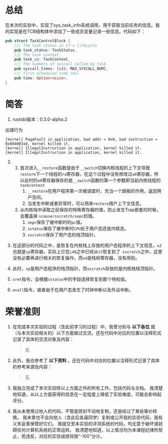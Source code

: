 # 总结

在本次的实验中，实现了sys_task_info系统调用，用于获取当前任务的信息。我的实现是在TCB结构体中添加了一些成员变量记录一些信息。代码如下：

```rust
pub struct TaskControlBlock {
    /// The task status in it's lifecycle
    pub task_status: TaskStatus,
    /// The task context
    pub task_cx: TaskContext,
    /// The numbers of syscall called by task
    pub syscall_times: [u32; MAX_SYSCALL_NUM],
    /// first scheduled time (ms)
    pub time: Option<usize>,
}

```
# 简答

1. rustsbi版本：0.3.0-alpha.2

出错行为

```
[kernel] PageFault in application, bad addr = 0x0, bad instruction = 0x804003a4, kernel killed it.
[kernel] IllegalInstruction in application, kernel killed it.
[kernel] IllegalInstruction in application, kernel killed it.
```


2. 
   1. 首次进入`__restore`函数是由于`__switch`切换内核线程的上下文导致`restore`下一个线程的`ra`寄存器，在这个过程中没有修改过`a0`寄存器，所以此时的`a0`寄存器保存的是`__switch`函数的第一个参数即当前内核线程的`taskcontext`
      1. `__restore`在用户程序第一次被调度时，充当一个跳板的作用，返回用户空间。
      2. 当发生中断或者异常时，可以用来`restore`用户上下文信息。
   2. 从内核栈中读取之前保存的特殊寄存器的值，防止发生Trap嵌套的时候，会覆盖掉 `scause/sscratch/sepc`的值。
      1. `sepc`保存了被中断时的`pc`值。
      2. `sstatus`保存了被中断时`CPU`处于用户态还是内核态。
      3. `sscratch`保存了用户态的栈顶指针。

3. 在这部分的代码之中，是恢复在内核栈上存放的用户态程序的上下文信息，`x2`也就是`sp`寄存器，实际上它在`L48`之中已经从`t2`恢复到了` sscratch`之中，这里没有必要再进行相关的恢复操作。而`x4`是栈帧寄存器，没有用到。
4. 此时，`sp`是用户态程序的栈顶指针，而`sscratch`存放的是内核栈栈顶指针。
5. `sret`指令，会根据`sstatus`中的字段选择恢复到那个特权级。
6. `ecall`指令，或者由于在用户态发生了时钟中断以及外设中断。





# 荣誉准则

1. 在完成本次实验的过程（含此前学习的过程）中，我曾分别与 **以下各位** 就（与本次实验相关的）以下方面做过交流，还在代码中对应的位置以注释形式记录了具体的交流对象及内容：

   > 无

2. 此外，我也参考了 **以下资料** ，还在代码中对应的位置以注释形式记录了具体的参考来源及内容：

   > 无

3. 我独立完成了本次实验除以上方面之外的所有工作，包括代码与文档。 我清楚地知道，从以上方面获得的信息在一定程度上降低了实验难度，可能会影响起评分。

4. 我从未使用过他人的代码，不管是原封不动地复制，还是经过了某些等价转换。 我未曾也不会向他人（含此后各届同学）复制或公开我的实验代码，我有义务妥善保管好它们。 我提交至本实验的评测系统的代码，均无意于破坏或妨碍任何计算机系统的正常运转。 我清楚地知道，以上情况均为本课程纪律所禁止，若违反，对应的实验成绩将按“-100”分计。